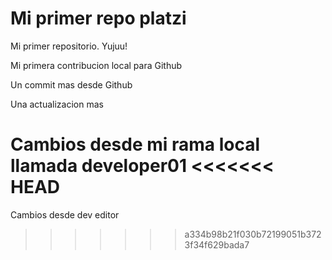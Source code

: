 # Mi primer repo platzi

Mi primer repositorio. Yujuu!

Mi primera contribucion local para Github

Un commit mas desde Github

Una actualizacion mas

Cambios desde mi rama local llamada developer01
<<<<<<< HEAD
=======

Cambios desde dev editor
>>>>>>> a334b98b21f030b72199051b3723f34f629bada7
